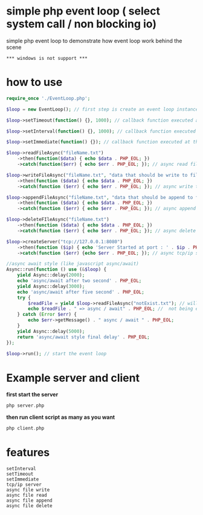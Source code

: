 # simple php event loop ( select system call / non blocking io)
simple php event loop to demonstrate how event loop work behind the scene

```
*** windows is not support ***
```
# how to use
```php
require_once './EventLoop.php';

$loop = new EventLoop(); // first step is create an event loop instance

$loop->setTimeout(function() {}, 1000); // callback function executed after 1 second

$loop->setInterval(function() {}, 1000); // callback function executed every 1 second

$loop->setImmediate(function() {}); // callback function executed at the end of loop before going to next iteration 

$loop->readFileAsync("fileName.txt")
    ->then(function($data) { echo $data . PHP_EOL; })
    ->catch(function($err) { echo $err . PHP_EOL; }); // async read file (promise based)

$loop->writeFileAsync("fileName.txt", "data that should be write to file")
    ->then(function ($data) { echo $data . PHP_EOL; })
    ->catch(function ($err) { echo $err . PHP_EOL; }); // async write to file (promise based)

$loop->appendFileAsync("fileName.txt", "data that should be append to file")
    ->then(function ($data) { echo $data . PHP_EOL; })
    ->catch(function ($err) { echo $err . PHP_EOL; }); // async append to file 

$loop->deleteFIleAsync("fileName.txt")
    ->then(function ($data) { echo $data . PHP_EOL; })
    ->catch(function ($err) { echo $err . PHP_EOL; }); // async delete file

$loop->createServer("tcp://127.0.0.1:8080")
    ->then(function ($ip) { echo 'Server Started at port : ' . $ip . PHP_EOL;})
    ->catch(function ($err) {echo $err . PHP_EOL; }); // async tcp/ip server

//async await style (like javascript async/await)
Async::run(function () use (&$loop) {
    yield Async::delay(2000);
    echo 'async/await after two second' . PHP_EOL;
    yield Async::delay(3000);
    echo 'async/await after five second' . PHP_EOL;
    try {
        $readFile = yield $loop->readFileAsync("notExist.txt"); // will be thrown an error
        echo $readFile . " => async / await" . PHP_EOL; //  not being executed
    } catch (Error $err) {
        echo $err->getMessage() . " async / await " . PHP_EOL;
    }
    yield Async::delay(5000);
    return 'async/await style final delay' . PHP_EOL;
});

$loop->run(); // start the event loop
```
# Example server and client
**first start the server**
```php
php server.php
```
**then run client script as many as you want**
```php
php client.php
```
# features
    setInterval
    setTimeout
    setImmediate
    tcp/ip server
    async file write
    async file read
    async file append
    async file delete